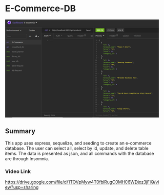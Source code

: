 # E-Commerce-DB

![alt text](assets/ecommerce.png)

## Summary
This app uses express, sequelize, and seeding to create an e-commerce database. The user can select all, select by id, update, and delete table items. The data is presented as json, and all commands with the database are through Insomnia.

### Video Link
https://drive.google.com/file/d/1TOVpMyw4T0fblRugC0MH06WDjoz3jFiQ/view?usp=sharing
